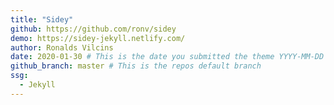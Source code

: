 ```yaml
---
title: "Sidey"
github: https://github.com/ronv/sidey
demo: https://sidey-jekyll.netlify.com/
author: Ronalds Vilcins
date: 2020-01-30 # This is the date you submitted the theme YYYY-MM-DD
github_branch: master # This is the repos default branch
ssg:
  - Jekyll
---
```

